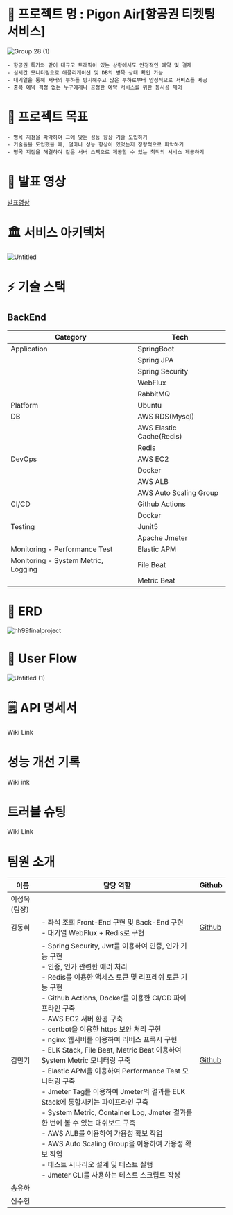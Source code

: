 # 🛫 프로젝트 명 : Pigon Air[항공권 티켓팅 서비스]  
![Group 28 (1)](https://github.com/hanghae99-19-final-8/PigonAir/assets/71509516/66802943-fc77-498f-88fb-6c1b674ace08)  
```
- 항공권 특가와 같이 대규모 트래픽이 있는 상황에서도 안정적인 예약 및 결제  
- 실시간 모니터링으로 애플리케이션 및 DB의 병목 상태 확인 가능  
- 대기열을 통해 서버의 부하를 방지해주고 많은 부하로부터 안정적으로 서비스를 제공  
- 중복 예약 걱정 없는 누구에게나 공정한 예약 서비스를 위한 동시성 제어  
```  
# 🎯 프로젝트 목표  
```
- 병목 지점을 파악하여 그에 맞는 성능 향상 기술 도입하기
- 기술들을 도입했을 때, 얼마나 성능 향상이 있었는지 정량적으로 파악하기 
- 병목 지점을 해결하여 같은 서버 스펙으로 제공할 수 있는 최적의 서비스 제공하기
```  
# 🎥 발표 영상
[발표영상](https://youtu.be/3VPBBqKPggc)

# 🏛️ 서비스 아키텍처  
![Untitled](https://github.com/hanghae99-19-final-8/PigonAir/assets/71509516/06a6f476-b0d8-4eff-806c-7d04de47f1d0)

# ⚡ 기술 스택  
## BackEnd  
| Category | Tech |
|----------|----------|
| Application  | SpringBoot |
| | Spring JPA |
| | Spring Security|
| | WebFlux |
| | RabbitMQ |
| Platform  | Ubuntu |
| DB  | AWS RDS(Mysql) |
|  | AWS Elastic Cache(Redis) |
|  | Redis |
| DevOps  | AWS EC2 |
|  | Docker |
|  | AWS ALB |
|  | AWS Auto Scaling Group |
| CI\/CD  | Github Actions |
|  | Docker |
| Testing  | Junit5 |
|  | Apache Jmeter |
| Monitoring - Performance Test  | Elastic APM |
| Monitoring - System Metric, Logging  | File Beat |
|  | Metric Beat |  
# 💾 ERD  
![hh99finalproject](https://github.com/hanghae99-19-final-8/PigonAir/assets/71509516/60acbf8f-9fda-4c3b-a116-1fef73ad164f)  

# 👤 User Flow  
![Untitled (1)](https://github.com/hanghae99-19-final-8/PigonAir/assets/71509516/fe844842-4803-44d8-99ae-c57890f39a56)    

# 🗒️ API 명세서  
Wiki Link  

# 성능 개선 기록  
Wiki ink  

# 트러블 슈팅   
Wiki Link  

# 팀원 소개
| 이름 | 담당 역할 | Github |
|----------|----------|----------|
| 이성욱(팀장)  |  | |
| 김동휘 | - 좌석 조회 Front-End 구현 및 Back-End 구현 <br> - 대기열 WebFlux + Redis로 구현 | [Github](https://github.com/coolhwi)|
| 김민기 | - Spring Security, Jwt를 이용하여 인증, 인가 기능 구현 <br> - 인증, 인가 관련한 에러 처리 <br> - Redis를 이용한 액세스 토큰 및 리프레쉬 토큰 기능 구현 <br> - Github Actions, Docker를 이용한 CI\/CD 파이프라인 구축 <br> - AWS EC2 서버 환경 구축 <br> - certbot을 이용한 https 보안 처리 구현 <br> - nginx 웹서버를 이용하여 리버스 프록시 구현 <br> - ELK Stack, File Beat, Metric Beat 이용하여 System Metric 모니터링 구축 <br> - Elastic APM을 이용하여 Performance Test 모니터링 구축 <br> - Jmeter Tag를 이용하여 Jmeter의 결과를 ELK Stack에 통합시키는 파이프라인 구축   <br> - System Metric, Container Log, Jmeter 결과를 한 번에 볼 수 있는 대쉬보드 구축 <br> - AWS ALB를 이용하여 가용성 확보 작업 <br> - AWS Auto Scaling Group을 이용하여 가용성 확보 작업 <br> - 테스트 시나리오 설계 및 테스트 실행 <br> - Jmeter CLI를 사용하는 테스트 스크립트 작성  | [Github](https://github.com/miiiingi)|
| 송유하 |  | |
| 신수현 |  | |
